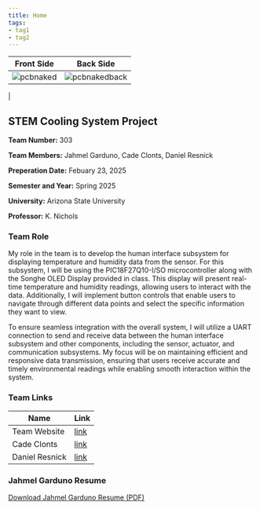 ```yaml
---
title: Home
tags:
- tag1
- tag2
---
```

| Front Side | Back Side |
|------------|-----------|
| ![pcbnaked](https://github.com/user-attachments/assets/07484257-1352-46ed-8163-4d301e643b5d) | ![pcbnakedback](https://github.com/user-attachments/assets/53330eba-9c7b-4487-be35-547053c2151e)
 |


## STEM Cooling System Project
**Team Number:** 303

**Team Members:** Jahmel Garduno, Cade Clonts, Daniel Resnick

**Preperation Date:** Febuary 23, 2025

**Semester and Year:** Spring 2025

**University:** Arizona State University 

**Professor:** K. Nichols 


### **Team Role**
My role in the team is to develop the human interface subsystem for displaying temperature and humidity data from the sensor. For this subsystem, I will be using the PIC18F27Q10-I/SO microcontroller along with the Songhe OLED Display provided in class. This display will present real-time temperature and humidity readings, allowing users to interact with the data. Additionally, I will implement button controls that enable users to navigate through different data points and select the specific information they want to view.

To ensure seamless integration with the overall system, I will utilize a UART connection to send and receive data between the human interface subsystem and other components, including the sensor, actuator, and communication subsystems. My focus will be on maintaining efficient and responsive data transmission, ensuring that users receive accurate and timely environmental readings while enabling smooth interaction within the system.
### **Team Links**
| Name            | Link       |
|-----------------|------------|
| Team Website    | [link](https://egr314-2025-s-303.github.io/EGR314-2025-S-303/) |
| Cade Clonts     | [link](https://cclonts2.github.io/) |
| Daniel Resnick  | [link](https://drez85.github.io/) |

### **Jahmel Garduno Resume**

[Download Jahmel Garduno Resume (PDF)](https://github.com/JahmelG10/JahmelG10.github.io/blob/main/Jahmel%20Garduno%20EGR%20Resume.pdf)
